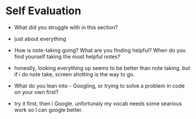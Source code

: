 # Self Evaluation

- What did you struggle with in this section? 
* just about everything
- How is note-taking going? What are you finding helpful? When do you find yourself taking the most helpful notes?
* honestly, looking everything up seems to be better than note taking. but if i do note take, screen shotting is the way to go.
- What do you lean into - Googling, or trying to solve a problem in code on your own first?
* try it first, then i Google. unfortunaly my vocab needs some searious work so I can google better. 